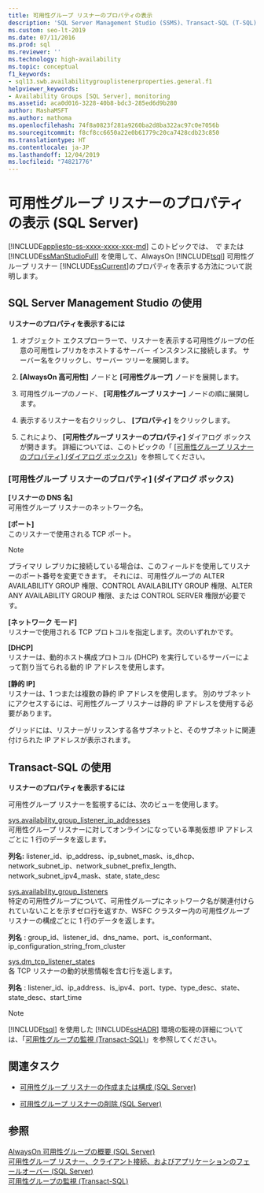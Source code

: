 ```yaml
---
title: 可用性グループ リスナーのプロパティの表示
description: 'SQL Server Management Studio (SSMS)、Transact-SQL (T-SQL)、または SQL PowerShell を使用して Always On 可用性グループ リスナーのプロパティを表示する方法を説明します。 '
ms.custom: seo-lt-2019
ms.date: 07/11/2016
ms.prod: sql
ms.reviewer: ''
ms.technology: high-availability
ms.topic: conceptual
f1_keywords:
- sql13.swb.availabilitygrouplistenerproperties.general.f1
helpviewer_keywords:
- Availability Groups [SQL Server], monitoring
ms.assetid: aca0d016-3228-40b8-bdc3-285ed6d9b280
author: MashaMSFT
ms.author: mathoma
ms.openlocfilehash: 74f8a0823f281a9260ba2d8ba322ac97c0e7056b
ms.sourcegitcommit: f8cf8cc6650a22e0b61779c20ca7428cdb23c850
ms.translationtype: HT
ms.contentlocale: ja-JP
ms.lasthandoff: 12/04/2019
ms.locfileid: "74821776"
---
```

# <a name="view-availability-group-listener-properties-sql-server"></a>可用性グループ リスナーのプロパティの表示 (SQL Server)
[!INCLUDE[appliesto-ss-xxxx-xxxx-xxx-md](../../../includes/appliesto-ss-xxxx-xxxx-xxx-md.md)]
  このトピックでは、 *で* または [!INCLUDE[ssManStudioFull](../../../includes/ssmanstudiofull-md.md)] を使用して、AlwaysOn [!INCLUDE[tsql](../../../includes/tsql-md.md)] 可用性グループ リスナー [!INCLUDE[ssCurrent](../../../includes/sscurrent-md.md)]のプロパティを表示する方法について説明します。  
  
##  <a name="SSMSProcedure"></a> SQL Server Management Studio の使用  
 **リスナーのプロパティを表示するには**  
  
1.  オブジェクト エクスプローラーで、リスナーを表示する可用性グループの任意の可用性レプリカをホストするサーバー インスタンスに接続します。 サーバー名をクリックし、サーバー ツリーを展開します。  
  
2.  **[AlwaysOn 高可用性]** ノードと **[可用性グループ]** ノードを展開します。  
  
3.  可用性グループのノード、 **[可用性グループ リスナー]** ノードの順に展開します。  
  
4.  表示するリスナーを右クリックし、 **[プロパティ]** をクリックします。  
  
5.  これにより、 **[可用性グループ リスナーのプロパティ]** ダイアログ ボックスが開きます。 詳細については、このトピックの「 [[可用性グループ リスナーのプロパティ] (ダイアログ ボックス)](#AgListenerPropertiesDialog)」を参照してください。  
  
###  <a name="AgListenerPropertiesDialog"></a> [可用性グループ リスナーのプロパティ] (ダイアログ ボックス)  
 **[リスナーの DNS 名]**  
 可用性グループ リスナーのネットワーク名。  
  
 **[ポート]**  
 このリスナーで使用される TCP ポート。  
  
> [!NOTE]  
>  プライマリ レプリカに接続している場合は、このフィールドを使用してリスナーのポート番号を変更できます。 それには、可用性グループの ALTER AVAILABILITY GROUP 権限、CONTROL AVAILABILITY GROUP 権限、ALTER ANY AVAILABILITY GROUP 権限、または CONTROL SERVER 権限が必要です。  
  
 **[ネットワーク モード]**  
 リスナーで使用される TCP プロトコルを指定します。次のいずれかです。  
  
 **[DHCP]**  
 リスナーは、動的ホスト構成プロトコル (DHCP) を実行しているサーバーによって割り当てられる動的 IP アドレスを使用します。  
  
 **[静的 IP]**  
 リスナーは、1 つまたは複数の静的 IP アドレスを使用します。 別のサブネットにアクセスするには、可用性グループ リスナーは静的 IP アドレスを使用する必要があります。  
  
 グリッドには、リスナーがリッスンする各サブネットと、そのサブネットに関連付けられた IP アドレスが表示されます。  
  
##  <a name="TsqlProcedure"></a> Transact-SQL の使用  
 **リスナーのプロパティを表示するには**  
  
 可用性グループ リスナーを監視するには、次のビューを使用します。  
  
 [sys.availability_group_listener_ip_addresses](../../../relational-databases/system-catalog-views/sys-availability-group-listener-ip-addresses-transact-sql.md)  
 可用性グループ リスナーに対してオンラインになっている準拠仮想 IP アドレスごとに 1 行のデータを返します。  
  
 **列名:** listener_id、ip_address、ip_subnet_mask、is_dhcp、network_subnet_ip、network_subnet_prefix_length、network_subnet_ipv4_mask、state, state_desc  
  
 [sys.availability_group_listeners](../../../relational-databases/system-catalog-views/sys-availability-group-listeners-transact-sql.md)  
 特定の可用性グループについて、可用性グループにネットワーク名が関連付けられていないことを示すゼロ行を返すか、WSFC クラスター内の可用性グループ リスナーの構成ごとに 1 行のデータを返します。  
  
 **列名** : group_id、listener_id、dns_name、port、is_conformant、ip_configuration_string_from_cluster  
  
 [sys.dm_tcp_listener_states](../../../relational-databases/system-dynamic-management-views/sys-dm-tcp-listener-states-transact-sql.md)  
 各 TCP リスナーの動的状態情報を含む行を返します。  
  
 **列名** : listener_id、ip_address、is_ipv4、port、type、type_desc、state、state_desc、start_time  
  
> [!NOTE]  
>  [!INCLUDE[tsql](../../../includes/tsql-md.md)] を使用した [!INCLUDE[ssHADR](../../../includes/sshadr-md.md)] 環境の監視の詳細については、「[可用性グループの監視 &#40;Transact-SQL&#41;](../../../database-engine/availability-groups/windows/monitor-availability-groups-transact-sql.md)」を参照してください。  
  
##  <a name="RelatedTasks"></a> 関連タスク  
  
-   [可用性グループ リスナーの作成または構成 &#40;SQL Server&#41;](../../../database-engine/availability-groups/windows/create-or-configure-an-availability-group-listener-sql-server.md)  
  
-   [可用性グループ リスナーの削除 &#40;SQL Server&#41;](../../../database-engine/availability-groups/windows/remove-an-availability-group-listener-sql-server.md)  
  
## <a name="see-also"></a>参照  
 [AlwaysOn 可用性グループの概要 &#40;SQL Server&#41;](../../../database-engine/availability-groups/windows/overview-of-always-on-availability-groups-sql-server.md)   
 [可用性グループ リスナー、クライアント接続、およびアプリケーションのフェールオーバー &#40;SQL Server&#41;](../../../database-engine/availability-groups/windows/listeners-client-connectivity-application-failover.md)   
 [可用性グループの監視 &#40;Transact-SQL&#41;](../../../database-engine/availability-groups/windows/monitor-availability-groups-transact-sql.md)  
  
  
